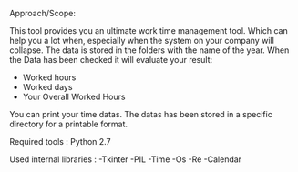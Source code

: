 Approach/Scope:

This tool provides you an ultimate work time management tool. Which can help you a lot when,
especially when the system on your company will collapse. The data is stored in the folders
with the name of the year. When the Data has been checked it will evaluate your result:
- Worked hours
- Worked days
- Your Overall Worked Hours


You can print your time datas. The datas has been stored in a specific directory for a 
printable format.

Required tools : Python 2.7

Used internal libraries :
-Tkinter
-PIL
-Time
-Os
-Re
-Calendar

